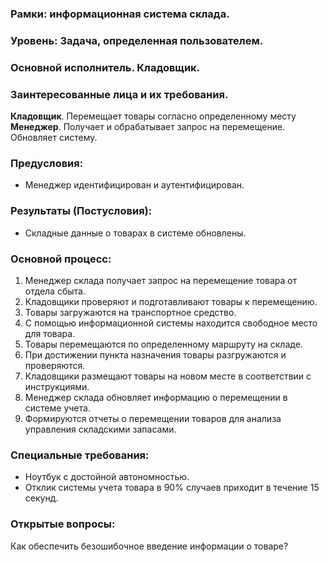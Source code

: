 ### Рамки: информационная система склада.
### Уровень: Задача, определенная пользователем.
### Основной исполнитель. Кладовщик.
### Заинтересованные лица и их требования.
**Кладовщик**. Перемещает товары согласно определенному месту
**Менеджер**. Получает и обрабатывает запрос на перемещение. Обновляет систему.



### Предусловия: 
- Менеджер идентифицирован и аутентифицирован.
### Результаты (Постусловия):
- Складные данные о товарах в системе обновлены.

### Основной процесс:
1. Менеджер склада получает запрос на перемещение товара от отдела сбыта.
2. Кладовщики проверяют и подготавливают товары к перемещению.
3. Товары загружаются на транспортное средство.
4. С помощью информационной системы находится свободное место для товара.
5. Товары перемещаются по определенному маршруту на складе.
6. При достижении пункта назначения товары разгружаются и проверяются.
7. Кладовщики размещают товары на новом месте в соответствии с инструкциями.
8. Менеджер склада обновляет информацию о перемещении в системе учета.
9. Формируются отчеты о перемещении товаров для анализа управления складскими запасами.

### Специальные требования:
- Ноутбук с достойной автономностью.
- Отклик системы учета товара в 90% случаев приходит в течение 15 секунд.

### Открытые вопросы:
Как обеспечить безошибочное введение информации о товаре?